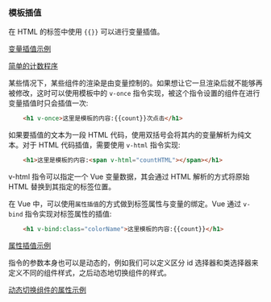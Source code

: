
### 模板插值

在 HTML 的标签中使用 `{{}}` 可以进行变量插值。

[变量插值示例](t/01_bind_text.html)

[简单的计数程序](t/01_count.html)

某些情况下，某些组件的渲染是由变量控制的。如果想让它一旦渲染后就不能够再被修改，这时可以使用模板中的 `v-once` 指令实现，被这个指令设置的组件在进行变量插值时只会插值一次:
```html
    <h1 v-once>这里是模板的内容:{{count}}次点击</h1>
```

如果要插值的文本为一段 HTML 代码，使用双括号会将其内的变量解析为纯文本。对于 HTML 代码插值，需要使用 `v-html` 指令实现:
```html
    <h1>这里是模板的内容:<span v-html="countHTML"></span></h1>
```
v-html 指令可以指定一个 Vue 变量数据，其会通过 HTML 解析的方式将原始 HTML 替换到其指定的标签位置。

在 Vue 中，可以使用`属性插值`的方式做到标签属性与变量的绑定。Vue 通过 `v-bind` 指令实现对标签属性的插值:
```html
    <h1 v-bind:class="colorName">这里模板的内容:{{count}}</h1>
```

[属性插值示例](t/01_bind_attr.html)

指令的参数本身也可以是动态的，例如我们可以定义区分 id 选择器和类选择器来定义不同的组件样式，之后动态地切换组件的样式。

[动态切换组件的属性示例](t/01_dynamic_switch.html)

